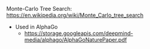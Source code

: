 Monte-Carlo Tree Search: https://en.wikipedia.org/wiki/Monte_Carlo_tree_search

- Used in AlphaGo
  - https://storage.googleapis.com/deepmind-media/alphago/AlphaGoNaturePaper.pdf